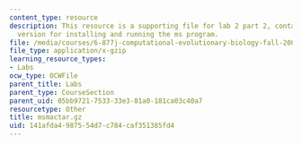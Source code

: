 ```yaml
---
content_type: resource
description: This resource is a supporting file for lab 2 part 2, contains Macintosh
  version for installing and running the ms program.
file: /media/courses/6-877j-computational-evolutionary-biology-fall-2005/141afda4987554d7c784caf351385fd4_msmactar.gz
file_type: application/x-gzip
learning_resource_types:
- Labs
ocw_type: OCWFile
parent_title: Labs
parent_type: CourseSection
parent_uid: 05bb9721-7533-33e3-81a0-181ca03c40a7
resourcetype: Other
title: msmactar.gz
uid: 141afda4-9875-54d7-c784-caf351385fd4
---
```

